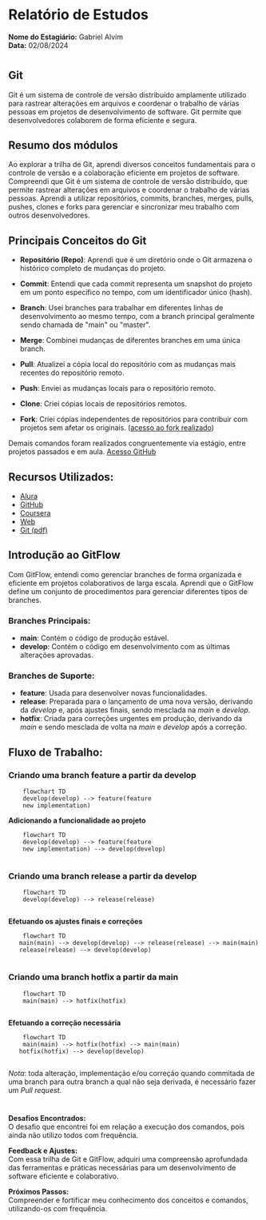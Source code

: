 # Relatório de Estudos

**Nome do Estagiário:** Gabriel Alvim  
**Data:** 02/08/2024
#

## Git 

Git é um sistema de controle de versão distribuído amplamente utilizado para rastrear alterações em arquivos e coordenar o trabalho de várias pessoas em projetos de desenvolvimento de software. Git permite que desenvolvedores colaborem de forma eficiente e segura.


## Resumo dos módulos 

Ao explorar a trilha de Git, aprendi diversos conceitos fundamentais para o controle de versão e a colaboração eficiente em projetos de software. Compreendi que Git é um sistema de controle de versão distribuído, que permite rastrear alterações em arquivos e coordenar o trabalho de várias pessoas. Aprendi a utilizar repositórios, commits, branches, merges, pulls, pushes, clones e forks para gerenciar e sincronizar meu trabalho com outros desenvolvedores.


## Principais Conceitos do Git

- **Repositório (Repo)**: Aprendi que é um diretório onde o Git armazena o histórico completo de mudanças do projeto.

- **Commit**: Entendi que cada commit representa um snapshot do projeto em um ponto específico no tempo, com um identificador único (hash).
- **Branch**: Usei branches para trabalhar em diferentes linhas de desenvolvimento ao mesmo tempo, com a branch principal geralmente sendo chamada de "main" ou "master".
- **Merge**: Combinei mudanças de diferentes branches em uma única branch.
- **Pull**: Atualizei a cópia local do repositório com as mudanças mais recentes do repositório remoto.
- **Push**: Enviei as mudanças locais para o repositório remoto.
- **Clone**: Criei cópias locais de repositórios remotos.
- **Fork**: Criei cópias independentes de repositórios para contribuir com projetos sem afetar os originais.
([acesso ao fork realizado](https://github.com/GBAlvim/lsilva))

Demais comandos foram realizados congruentemente via estágio, entre projetos passados e em aula. [Acesso GitHub](https://github.com/GBAlvim)


## Recursos Utilizados:
- [Alura](https://www.alura.com.br/artigos/git-flow-o-que-e-como-quando-utilizar)
- [GitHub](https://github.com/nvie/gitflow)
- [Coursera](https://www.udemy.com/course/git-e-github-para-iniciantes/learn/lecture/5120538?start=0#overview)
- [Web](https://danielkummer.github.io/git-flow-cheatsheet/)
- [Git (pdf)](https://git-scm.com/book/en/v2)


## Introdução ao GitFlow
Com GitFlow, entendi como gerenciar branches de forma organizada e eficiente em projetos colaborativos de larga escala. Aprendi que o GitFlow define um conjunto de procedimentos para gerenciar diferentes tipos de branches.


### Branches Principais:

- **main**: Contém o código de produção estável.
- **develop**: Contém o código em desenvolvimento com as últimas alterações aprovadas.


### Branches de Suporte:

- **feature**: Usada para desenvolver novas funcionalidades.
- **release**: Preparada para o lançamento de uma nova versão, derivando da *develop* e, após ajustes finais, sendo mesclada na *main* e *develop*.
- **hotfix**: Criada para correções urgentes em produção, derivando da *main* e sendo mesclada de volta na *main* e *develop* após a correção.


## Fluxo de Trabalho:
### Criando uma branch feature a partir da develop
```mermaid
    flowchart TD
    develop(develop) --> feature(feature
    new implementation)

```
**Adicionando a funcionalidade ao projeto**
```mermaid
    flowchart TD
    develop(develop) --> feature(feature
    new implementation) --> develop(develop)
    
```
### Criando uma branch release a partir da develop
```mermaid
    flowchart TD
    develop(develop) --> release(release)
    
```
**Efetuando os ajustes finais e correções**
```mermaid
    flowchart TD
   main(main) --> develop(develop) --> release(release) --> main(main) 
   release(release) --> develop(develop)
    
```
### Criando uma branch hotfix a partir da main
```mermaid
    flowchart TD
    main(main) --> hotfix(hotfix)
    
```
**Efetuando a correção necessária**
```mermaid
    flowchart TD
    main(main) --> hotfix(hotfix) --> main(main) 
   hotfix(hotfix) --> develop(develop)
    
```
*Nota*:
toda alteração, implementação e/ou correção quando commitada de uma branch para outra branch a qual não seja derivada, é necessário fazer um *Pull request*.
#
**Desafios Encontrados:**  
O desafio que encontrei foi em relação a execução dos comandos, pois ainda não utilizo todos com frequência.

**Feedback e Ajustes:**  
Com essa trilha de Git e GitFlow, adquiri uma compreensão aprofundada das ferramentas e práticas necessárias para um desenvolvimento de software eficiente e colaborativo.

**Próximos Passos:**  
Compreender e fortificar meu conhecimento dos conceitos e comandos, utilizando-os com frequência.
